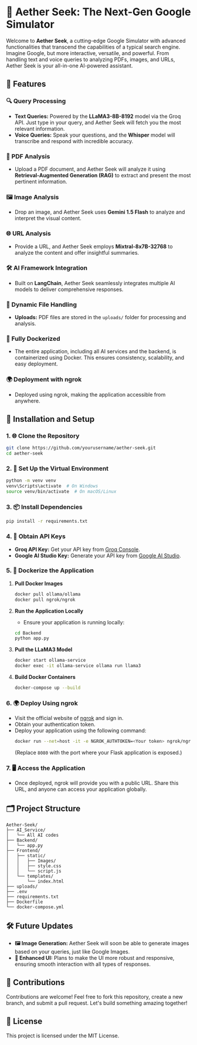 
# 🌌 Aether Seek: The Next-Gen Google Simulator

Welcome to **Aether Seek**, a cutting-edge Google Simulator with advanced functionalities that transcend the capabilities of a typical search engine. Imagine Google, but more interactive, versatile, and powerful. From handling text and voice queries to analyzing PDFs, images, and URLs, Aether Seek is your all-in-one AI-powered assistant.

## 🚀 Features

### 🔍 Query Processing
- **Text Queries:** Powered by the **LLaMA3-8B-8192** model via the Groq API. Just type in your query, and Aether Seek will fetch you the most relevant information.
- **Voice Queries:** Speak your questions, and the **Whisper** model will transcribe and respond with incredible accuracy.

### 📄 PDF Analysis
- Upload a PDF document, and Aether Seek will analyze it using **Retrieval-Augmented Generation (RAG)** to extract and present the most pertinent information.

### 🖼️ Image Analysis
- Drop an image, and Aether Seek uses **Gemini 1.5 Flash** to analyze and interpret the visual content.

### 🌐 URL Analysis
- Provide a URL, and Aether Seek employs **Mixtral-8x7B-32768** to analyze the content and offer insightful summaries.

### 🛠️ AI Framework Integration
- Built on **LangChain**, Aether Seek seamlessly integrates multiple AI models to deliver comprehensive responses.

### 📂 Dynamic File Handling
- **Uploads:** PDF files are stored in the `uploads/` folder for processing and analysis.

### 🐋 Fully Dockerized
- The entire application, including all AI services and the backend, is containerized using Docker. This ensures consistency, scalability, and easy deployment.

### 🌍 Deployment with ngrok
- Deployed using ngrok, making the application accessible from anywhere.

## 🔧 Installation and Setup

### 1. 🌐 Clone the Repository
```bash
git clone https://github.com/yourusername/aether-seek.git
cd aether-seek
```

### 2. 🐍 Set Up the Virtual Environment
```bash
python -m venv venv
venv\Scripts\activate  # On Windows
source venv/bin/activate  # On macOS/Linux
```

### 3. 📦 Install Dependencies
```bash
pip install -r requirements.txt
```

### 4. 🔑 Obtain API Keys
- **Groq API Key:** Get your API key from [Groq Console](https://console.groq.com/keys).
- **Google AI Studio Key:** Generate your API key from [Google AI Studio](https://console.groq.com/keys).

### 5. 🐳 Dockerize the Application

1. **Pull Docker Images**
   ```bash
   docker pull ollama/ollama
   docker pull ngrok/ngrok
   ```

2. **Run the Application Locally**
   - Ensure your application is running locally:
   ```bash
   cd Backend
   python app.py
   ```

3. **Pull the LLaMA3 Model**
   ```bash
   docker start ollama-service
   docker exec -it ollama-service ollama run llama3
   ```

4. **Build Docker Containers**
   ```bash
   docker-compose up --build
   ```

### 6. 🌍 Deploy Using ngrok
- Visit the official website of [ngrok](https://ngrok.com/) and sign in.
- Obtain your authentication token.
- Deploy your application using the following command:
  ```bash
  docker run --net=host -it -e NGROK_AUTHTOKEN=<Your token> ngrok/ngrok:latest http 8080
  ```
  (Replace `8080` with the port where your Flask application is exposed.)

### 7. 🖥️ Access the Application
- Once deployed, ngrok will provide you with a public URL. Share this URL, and anyone can access your application globally.

## 🗂️ Project Structure

```
Aether-Seek/
├── AI_Service/
│   └── All AI codes
├── Backend/
│   └── app.py
├── Frontend/
│   ├── static/
│   │   ├── Images/
│   │   ├── style.css
│   │   └── script.js
│   └── templates/
│       └── index.html
├── uploads/
├── .env
├── requirements.txt
├── Dockerfile
└── docker-compose.yml
```

## 🛠️ Future Updates

- **🖼️ Image Generation:** Aether Seek will soon be able to generate images based on your queries, just like Google Images.
- **🔧 Enhanced UI:** Plans to make the UI more robust and responsive, ensuring smooth interaction with all types of responses.

## 🤝 Contributions

Contributions are welcome! Feel free to fork this repository, create a new branch, and submit a pull request. Let's build something amazing together!

## 📝 License

This project is licensed under the MIT License.

